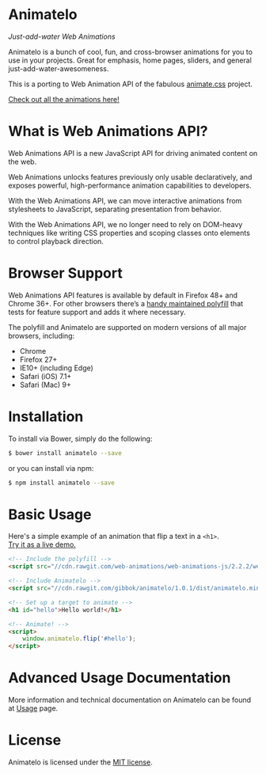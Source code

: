 # Animatelo
*Just-add-water Web Animations*

Animatelo is a bunch of cool, fun, and cross-browser animations for you to use in your projects. Great for emphasis, home pages, sliders, and general just-add-water-awesomeness.

This is a porting to Web Animation API of the fabulous [animate.css](//github.com/daneden/animate.css) project.

[Check out all the animations here!](//gibbok.github.io/animatelo)

# What is Web Animations API?
Web Animations API is a new JavaScript API for driving animated content on the web.

Web Animations unlocks features previously only usable declaratively, and exposes powerful, high-performance animation capabilities to developers.

With the Web Animations API, we can move interactive animations from stylesheets to JavaScript, separating presentation from behavior.

With the Web Animations API, we no longer need to rely on DOM-heavy techniques like writing CSS properties and scoping classes onto elements to control playback direction.

# Browser Support
Web Animations API features is available by default in Firefox 48+ and Chrome 36+.
For other browsers there’s a [handy maintained polyfill](//github.com/web-animations/web-animations-js) that tests for feature support and adds it where necessary.

The polyfill and Animatelo are supported on modern versions of all major browsers, including:
- Chrome
- Firefox 27+
- IE10+ (including Edge)
- Safari (iOS) 7.1+
- Safari (Mac) 9+

# Installation

To install via Bower, simply do the following:

```bash
$ bower install animatelo --save
```
or you can install via npm:

```bash
$ npm install animatelo --save
```

# Basic Usage
Here's a simple example of an animation that flip a text in a  `<h1>`.  
[Try it as a live demo.](//codepen.io/gibbok/pen/pRJXQq)

```html
<!-- Include the polyfill -->
<script src="//cdn.rawgit.com/web-animations/web-animations-js/2.2.2/web-animations.min.js"></script>

<!-- Include Animatelo -->
<script src="//cdn.rawgit.com/gibbok/animatelo/1.0.1/dist/animatelo.min.js"></script>

<!-- Set up a target to animate -->
<h1 id="hello">Hello world!</h1>

<!-- Animate! -->
<script>
    window.animatelo.flip('#hello');
</script>
```

# Advanced Usage Documentation
More information and technical documentation on Animatelo can be found at [Usage](./usage.md) page.

# License
Animatelo is licensed under the [MIT license](//opensource.org/licenses/MIT).
